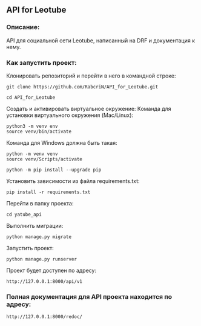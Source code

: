 ## API for Leotube

### Описание:

API для социальной сети Leotube, написанный на DRF и документация к нему.

### Как запустить проект:

Клонировать репозиторий и перейти в него в командной строке: 
```
git clone https://github.com/RabcriN/API_for_Leotube.git 
```

```
cd API_for_Leotube 
```


Cоздать и активировать виртуальное окружение:
Команда для установки виртуального окружения (Mac/Linux):
```
python3 -m venv env
source venv/bin/activate
```
Команда для Windows должна быть такая:
```
python -m venv venv
source venv/Scripts/activate
```

```
python -m pip install --upgrade pip
```

Установить зависимости из файла requirements.txt:

```
pip install -r requirements.txt
```

Перейти в папку проекта:
```
cd yatube_api
```

Выполнить миграции:

```
python manage.py migrate
```

Запустить проект:

```
python manage.py runserver
```

Проект будет доступен по адресу:
```
http://127.0.0.1:8000/api/v1
```

### Полная документация для API проекта находится по адресу:  
```
http://127.0.0.1:8000/redoc/ 
```
 
